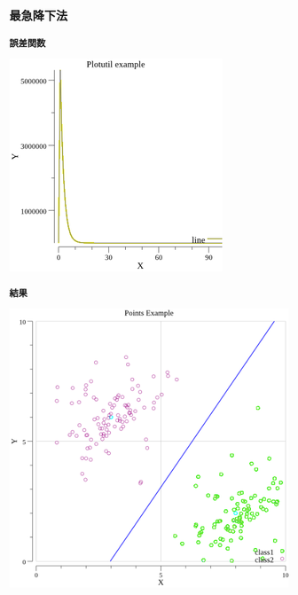 ## 最急降下法
### 誤差関数
![](https://github.com/mytheta/steepest-descent-method/blob/master/points.png)

### 結果
![](https://github.com/mytheta/steepest-descent-method/blob/master/report.png)
